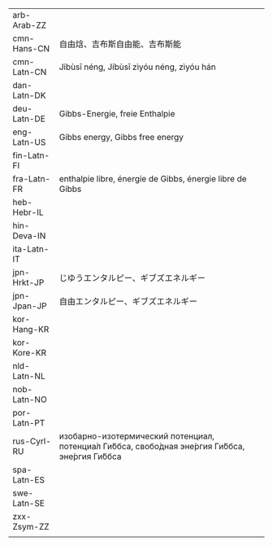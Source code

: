 | | | |
|-|-|-|
| arb-Arab-ZZ |  |  |
| cmn-Hans-CN | 自由焓、吉布斯自由能、吉布斯能 |  |
| cmn-Latn-CN | Jíbùsī néng, Jíbùsī zìyóu néng, zìyóu hán |  |
| dan-Latn-DK |  |  |
| deu-Latn-DE | Gibbs-Energie, freie Enthalpie |  |
| eng-Latn-US | Gibbs energy, Gibbs free energy |  |
| fin-Latn-FI |  |  |
| fra-Latn-FR | enthalpie libre, énergie de Gibbs, énergie libre de Gibbs |  |
| heb-Hebr-IL |  |  |
| hin-Deva-IN |  |  |
| ita-Latn-IT |  |  |
| jpn-Hrkt-JP | じゆうエンタルピー、ギブズエネルギー |  |
| jpn-Jpan-JP | 自由エンタルピー、ギブズエネルギー |  |
| kor-Hang-KR |  |  |
| kor-Kore-KR |  |  |
| nld-Latn-NL |  |  |
| nob-Latn-NO |  |  |
| por-Latn-PT |  |  |
| rus-Cyrl-RU | изобарно-изотермический потенциал, потенциа́л Ги́ббса, свобо́дная эне́ргия Ги́ббса, эне́ргия Ги́ббса |  |
| spa-Latn-ES |  |  |
| swe-Latn-SE |  |  |
| zxx-Zsym-ZZ |  |  |
|  |  |  |
